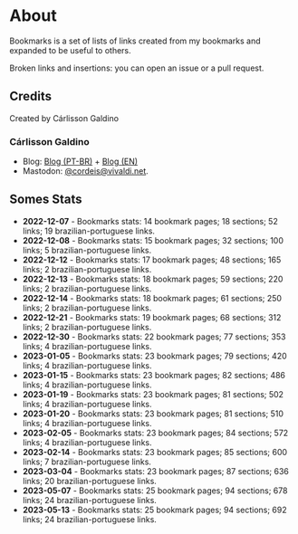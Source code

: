 # About

Bookmarks is a set of lists of links created from my bookmarks and expanded to be useful to others.

Broken links and insertions: you can open an issue or a pull request.

## Credits

Created by Cárlisson Galdino

### Cárlisson Galdino

* Blog: [Blog (PT-BR)](http://blog.cordeis.com/) + [Blog (EN)](https://cordeis.vivaldi.net/)
* Mastodon: [\@cordeis\@vivaldi.net](https://social.vivaldi.net/@cordeis).

## Somes Stats

* **2022-12-07** - Bookmarks stats: 14 bookmark pages; 18 sections; 52 links; 19 brazilian-portuguese links.
* **2022-12-08** - Bookmarks stats: 15 bookmark pages; 32 sections; 100 links; 5 brazilian-portuguese links.
* **2022-12-12** - Bookmarks stats: 17 bookmark pages; 48 sections; 165 links; 2 brazilian-portuguese links.
* **2022-12-13** - Bookmarks stats: 18 bookmark pages; 59 sections; 220 links; 2 brazilian-portuguese links.
* **2022-12-14** - Bookmarks stats: 18 bookmark pages; 61 sections; 250 links; 2 brazilian-portuguese links.
* **2022-12-21** - Bookmarks stats: 19 bookmark pages; 68 sections; 312 links; 2 brazilian-portuguese links.
* **2022-12-30** - Bookmarks stats: 22 bookmark pages; 77 sections; 353 links; 4 brazilian-portuguese links.
* **2023-01-05** - Bookmarks stats: 23 bookmark pages; 79 sections; 420 links; 4 brazilian-portuguese links.
* **2023-01-15** - Bookmarks stats: 23 bookmark pages; 82 sections; 486 links; 4 brazilian-portuguese links.
* **2023-01-19** - Bookmarks stats: 23 bookmark pages; 81 sections; 502 links; 4 brazilian-portuguese links.
* **2023-01-20** - Bookmarks stats: 23 bookmark pages; 81 sections; 510 links; 4 brazilian-portuguese links.
* **2023-02-05** - Bookmarks stats: 23 bookmark pages; 84 sections; 572 links; 4 brazilian-portuguese links.
* **2023-02-14** - Bookmarks stats: 23 bookmark pages; 85 sections; 600 links; 7 brazilian-portuguese links.
* **2023-03-04** - Bookmarks stats: 23 bookmark pages; 87 sections; 636 links; 20 brazilian-portuguese links.
* **2023-05-07** - Bookmarks stats: 25 bookmark pages; 94 sections; 678 links; 24 brazilian-portuguese links.
* **2023-05-13** - Bookmarks stats: 25 bookmark pages; 94 sections; 692 links; 24 brazilian-portuguese links.
